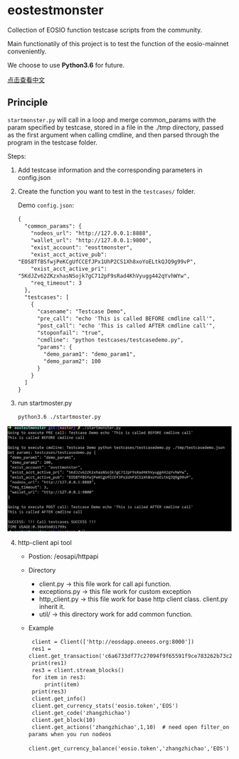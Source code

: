 # eostestmonster
Collection of EOSIO function testcase scripts from the community.

Main functionatily of this project is to test the function of the eosio-mainnet conveniently.

We choose to use **Python3.6** for future.

[点击查看中文](README_CN.md)

## Principle

`startmonster.py` will call in a loop and merge common_params with the param specified by testcase, stored in a file in the ./tmp directory, passed as the first argument when calling cmdline, and then parsed through the program in the testcase folder.

Steps:

1. Add testcase information and the corresponding parameters in config.json

2. Create the function you want to test in the `testcases/` folder.

   Demo `config.json`:

   ```
   {
     "common_params": {
       "nodeos_url": "http://127.0.0.1:8888",
       "wallet_url": "http://127.0.0.1:9800",
       "exist_account": "eosttmonster",
       "exist_acct_active_pub": "EOS8TfBSfwjPeKCgUfCCEfJPx1UhP2CS1Xh8xoYoELtkQJQ9g99vP",
       "exist_acct_active_pri": "5KdJZv62ZKzxhasNSojk7gC712pF9sRad4KhVyugg442qYvhWYw",
       "req_timeout": 3
     },
     "testcases": [
       {
         "casename": "Testcase Demo",
         "pre_call": "echo 'This is called BEFORE cmdline call'",
         "post_call": "echo 'This is called AFTER cmdline call'",
         "stoponfail": "true",
         "cmdline": "python testcases/testcasedemo.py",
         "params": {
           "demo_param1": "demo_param1",
           "demo_param2": 100
         }
       }
     ]
   }
   ```

3. run startmoster.py

   ```
   python3.6 ./startmoster.py
   ```

![image](./image/startmonster.png)

4. http-client api tool

    - Postion: <project name>/eosapi/httpapi
    - Directory

        - client.py ->  this file work for call api function.
        - exceptions.py ->  this file work for custom exception
        - http_client.py -> this file work for base http client class. client.py inherit it.
        - util/ ->  this directory work for add common function.

    - Example

        ```
         client = Client(['http://eosdapp.oneeos.org:8000'])
         res1 = client.get_transaction('c6a6733df77c27094f9f65591f9ce783262b73c2a796aec69ea20545e5dce0e8')
         print(res1)
         res3 = client.stream_blocks()
         for item in res3:
             print(item)
         print(res3)
         client.get_info()
         client.get_currency_stats('eosio.token','EOS')
         client.get_code('zhangzhichao')
         client.get_block(10)
         client.get_actions('zhangzhichao',1,10)  # need open filter_on params when you run nodeos
         client.get_currency_balance('eosio.token','zhangzhichao','EOS')
        ```

